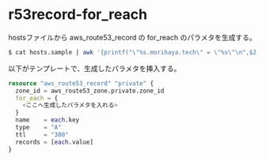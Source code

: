 # r53record-for_reach

hostsファイルから aws_route53_record の for_reach のパラメタを生成する。

```bash
$ cat hosts.sample | awk '{printf("\"%s.morihaya.tech\" = \"%s\"\n",$2,$1)}'
```

以下がテンプレートで、生成したパラメタを挿入する。
```terraform
resource "aws_route53_record" "private" {
  zone_id = aws_route53_zone.private.zone_id
  for_each = {
    <ここへ生成したパラメタを入れる>
  }
  name    = each.key
  type    = "A"
  ttl     = "300"
  records = [each.value]
}
```
